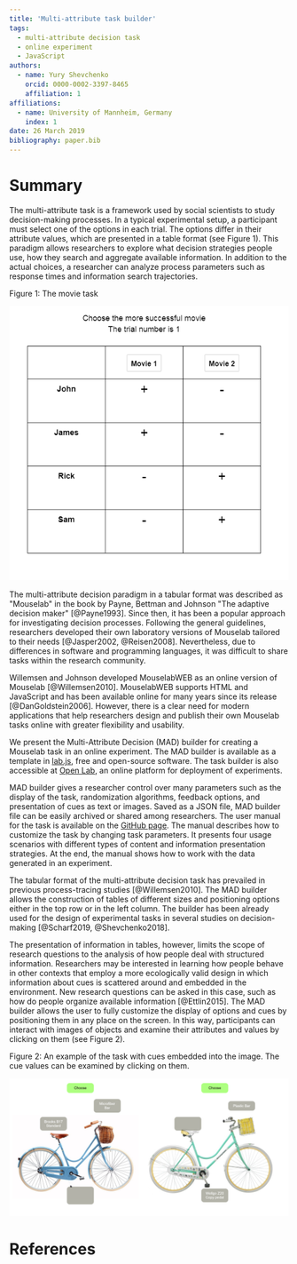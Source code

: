 ```yaml
---
title: 'Multi-attribute task builder'
tags:
  -	multi-attribute decision task
  -	online experiment
  -	JavaScript
authors:
  - name: Yury Shevchenko
    orcid: 0000-0002-3397-8465
    affiliation: 1
affiliations:
  - name: University of Mannheim, Germany
    index: 1
date: 26 March 2019
bibliography: paper.bib
---
```


# Summary

The multi-attribute task is a framework used by social scientists to study decision-making processes. In a typical experimental setup, a participant must select one of the options in each trial. The options differ in their attribute values, which are presented in a table format (see Figure 1). This paradigm allows researchers to explore what decision strategies people use, how they search and aggregate available information. In addition to the actual choices, a researcher can analyze process parameters such as response times and information search trajectories.

Figure 1: The movie task

![The movie task](https://raw.githubusercontent.com/Yury-Shevchenko/mad/master/images/Example%201.png)

The multi-attribute decision paradigm in a tabular format was described as "Mouselab" in the book by Payne, Bettman and Johnson "The adaptive decision maker" [@Payne1993]. Since then, it has been a popular approach for investigating decision processes. Following the general guidelines, researchers developed their own laboratory versions of Mouselab tailored to their needs [@Jasper2002, @Reisen2008]. Nevertheless, due to differences in software and programming languages, it was difficult to share tasks within the research community.

Willemsen and Johnson developed MouselabWEB as an online version of Mouselab [@Willemsen2010]. MouselabWEB supports HTML and JavaScript and has been available online for many years since its release [@DanGoldstein2006]. However, there is a clear need for modern applications that help researchers design and publish their own Mouselab tasks online with greater flexibility and usability.

We present the Multi-Attribute Decision (MAD) builder for creating a Mouselab task in an online experiment. The MAD builder is available as a template in [lab.js](https://labjs.felixhenninger.com/), free and open-source software. The task builder is also accessible at [Open Lab](https://open-lab.online), an online platform for deployment of experiments.

MAD builder gives a researcher control over many parameters such as the display of the task, randomization algorithms, feedback options, and presentation of cues as text or images. Saved as a JSON file, MAD builder file can be easily archived or shared among researchers. The user manual for the task is available on the [GitHub page](https://github.com/Yury-Shevchenko/mad). The manual describes how to customize the task by changing task parameters. It presents four usage scenarios with different types of content and information presentation strategies. At the end, the manual shows how to work with the data generated in an experiment.

The tabular format of the multi-attribute decision task has prevailed in previous process-tracing studies [@Willemsen2010]. The MAD builder allows the construction of tables of different sizes and positioning options either in the top row or in the left column. The builder has been already used for the design of experimental tasks in several studies on decision-making [@Scharf2019, @Shevchenko2018].

The presentation of information in tables, however, limits the scope of research questions to the analysis of how people deal with structured information. Researchers may be interested in learning how people behave in other contexts that employ a more ecologically valid design in which information about cues is scattered around and embedded in the environment. New research questions can be asked in this case, such as how do people organize available information [@Ettlin2015]. The MAD builder allows the user to fully customize the display of options and cues by positioning them in any place on the screen. In this way, participants can interact with images of objects and examine their attributes and values by clicking on them (see Figure 2).

Figure 2: An example of the task with cues embedded into the image. The cue values can be examined by clicking on them.

![The bicycle task](https://raw.githubusercontent.com/Yury-Shevchenko/mad/master/images/Example%204.png)

# References
